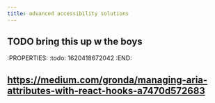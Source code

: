 ```yaml
---
title: advanced accessibility solutions
---
```


## TODO bring this up w the boys
:PROPERTIES:
:todo: 1620418672042
:END:
## https://medium.com/gronda/managing-aria-attributes-with-react-hooks-a7470d572683
